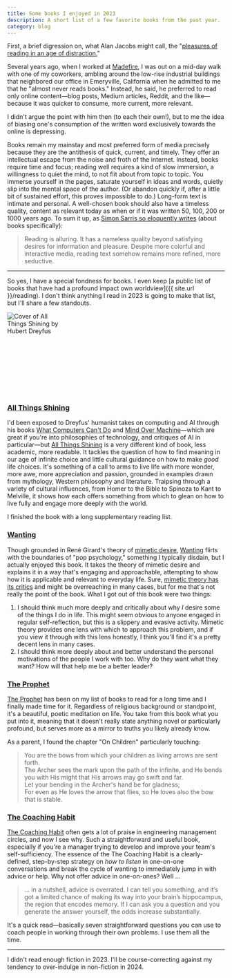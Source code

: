 ```yaml
---
title: Some books I enjoyed in 2023
description: A short list of a few favorite books from the past year.
category: blog
---
```



First, a brief digression on, what Alan Jacobs might call, the "[pleasures of reading in an age of distraction.](https://bookshop.org/p/books/the-pleasures-of-reading-in-an-age-of-distraction-alan-jacobs/11802627)"

Several years ago, when I worked at [Madefire](https://techcrunch.com/2021/04/29/madefire-shuts-down/), I was out on a mid-day walk with one of my coworkers, ambling around the low-rise industrial buildings that neighbored our office in Emeryville, California when he admitted to me that he "almost never reads books." Instead, he said, he preferred to read only online content—blog posts, Medium articles, Reddit, and the like—because it was quicker to consume, more current, more relevant.

I didn't argue the point with him then (to each their own!), but to me the idea of biasing one's consumption of the written word exclusively towards the online is depressing.

Books remain my mainstay and most preferred form of media precisely because they are the antithesis of quick, current, and timely. They offer an intellectual escape from the noise and froth of the internet. Instead, books require time and focus; reading well requires a kind of slow immersion, a willingness to quiet the mind, to not flit about from topic to topic. You immerse yourself in the pages, saturate yourself in ideas and words, quietly slip into the mental space of the author. (Or abandon quickly if, after a little bit of sustained effort, this proves impossible to do.) Long-form text is intimate and personal. A well-chosen book should also have a timeless quality, content as relevant today as when or if it was written 50, 100, 200 or 1000 years ago. To sum it up, as [Simon Sarris so eloquently writes](https://map.simonsarris.com/p/reading-well) (about books specifically):

>Reading is alluring. It has a nameless quality beyond satisfying desires for information and pleasure. Despite more colorful and interactive media, reading text somehow remains more refined, more seductive.

---

So yes, I have a special fondness for books. I even keep [a public list of books that have had a profound impact own worldview]({{ site.url }}/reading). I don't think anything I read in 2023 is going to make that list, but I'll share a few standouts.

<div style="display: grid; grid-auto-flow: column; grid-auto-columns: 1fr; gap: 0.5rem; aspect-ratio: 2.7">
<img src="{{site.url}}/assets/covers/all_things_shining@300.jpg" alt="Cover of All Things Shining by Hubert Dreyfus" style="min-height: 100%">
<img src="{{site.url}}/assets/covers/wanting@263.jpg" alt="Cover of Wanting by Luke Burgis" style="min-height: 100%; height: 0">
<img src="{{site.url}}/assets/covers/the_prophet@256.jpg" alt="Cover of The Prophet by Khalil Gibran" style="min-height: 100%; height: 0">
<img src="{{site.url}}/assets/covers/the_coaching_habit@350.jpg" alt="Cover for The Coaching Habit by Michael Bungay Stanier" style="min-height: 100%; height: 0">
</div>


### [All Things Shining](https://bookshop.org/p/books/all-things-shining-reading-the-western-canon-to-find-meaning-in-a-secular-world-hubert-dreyfus/16631673)
I'd been exposed to Dreyfus' humanist takes on computing and AI through his books [What Computers Can't Do](https://search.worldcat.org/en/title/257056) and [Mind Over Machine](https://search.worldcat.org/en/title/171110823)—which are great if you're into philosophies of technology, and critiques of AI in particular—but [All Things Shining](https://bookshop.org/p/books/all-things-shining-reading-the-western-canon-to-find-meaning-in-a-secular-world-hubert-dreyfus/16631673) is a very different kind of book, less academic, more readable. It tackles the question of how to find meaning in our age of infinite choice and little cultural guidance on how to make *good* life choices. It's something of a call to arms to live life with more wonder, more awe, more appreciation and passion, grounded in examples drawn from mythology, Western philosophy and literature. Traipsing through a variety of cultural influences, from Homer to the Bible to Spinoza to Kant to Melville, it shows how each offers something from which to glean on how to live fully and engage more deeply with the world.

I finished the book with a long supplementary reading list.

### [Wanting](https://bookshop.org/p/books/wanting-the-power-of-mimetic-desire-in-everyday-life-luke-burgis/15083791)
Though grounded in René Girard's theory of [mimetic desire](https://en.wikipedia.org/wiki/Mimetic_theory), [Wanting](https://bookshop.org/p/books/wanting-the-power-of-mimetic-desire-in-everyday-life-luke-burgis/15083791) flirts with the boundaries of "pop psychology," something I typically disdain, but I actually enjoyed this book. It takes the theory of mimetic desire and explains it in a way that's engaging and approachable, attempting to show how it is applicable and relevant to everyday life. Sure, [mimetic theory has its critics](https://arcade.stanford.edu/rofl/deceit-desire-and-literature-professor-why-girardians-exist) and might be overreaching in many cases, but for me that's not really the point of the book. What I got out of this book were two things: 
1. I should think much more deeply and critically about why *I* desire some of the things I do in life. This might seem obvious to anyone engaged in regular self-reflection, but this is a slippery and evasive activity. Mimetic theory provides one lens with which to approach this problem, and if you view it through with this lens honestly, I think you'll find it's a pretty decent lens in many cases. 
2. I should think more deeply about and better understand the personal motivations of the people I work with too. Why do they want what they want? How will that help me be a better leader?

### [The Prophet](https://bookshop.org/p/books/the-prophet-kahlil-gibran/14794867)
[The Prophet](https://bookshop.org/p/books/the-prophet-kahlil-gibran/14794867) has been on my list of books to read for a long time and I finally made time for it. Regardless of religious background or standpoint, it's a beautiful, poetic meditation on life. You take from this book what you put into it, meaning that it doesn't really state anything novel or particularly profound, but serves more as a mirror to truths you likely already know.

As a parent, I found the chapter "On Children" particularly touching:

> You are the bows from which your children as living arrows are sent forth.<br>
> The Archer sees the mark upon the path of the infinite, and He bends you with His might that His arrows may go swift and far.<br>
> Let your bending in the Archer's hand be for gladness;<br>
> For even as He loves the arrow that flies, so He loves also the bow that is stable.

### [The Coaching Habit](https://bookshop.org/p/books/the-coaching-habit-say-less-ask-more-change-the-way-you-lead-forever-michael-bungay-stanier/17315881)
[The Coaching Habit](https://bookshop.org/p/books/the-coaching-habit-say-less-ask-more-change-the-way-you-lead-forever-michael-bungay-stanier/17315881) often gets a lot of praise in engineering management circles, and now I see why. Such a straightforward and useful book, especially if you're a manager trying to develop and improve your team's self-sufficiency. The essence of the The Coaching Habit is a clearly-defined, step-by-step strategy on *how to listen* in one-on-one conversations and break the cycle of wanting to immediately jump in with advice or help. Why not offer advice in one-on-ones? Well ...

> ... in a nutshell, advice is overrated. I can tell you something, and it’s got a limited chance of making its way into your brain’s hippocampus, the region that encodes memory. If I can ask you a question and you generate the answer yourself, the odds increase substantially.

It's a quick read—basically seven straightforward questions you can use to coach people in working through their own problems. I use them all the time.

---
I didn't read enough fiction in 2023. I'll be course-correcting against my tendency to over-indulge in non-fiction in 2024.
